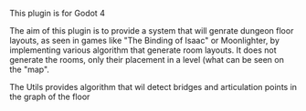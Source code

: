 This plugin is for Godot 4

The aim of this plugin is to provide a system that will genrate dungeon floor layouts, as seen in games like "The Binding of Isaac" or Moonlighter, by implementing various algorithm that generate room layouts. It does not generate the rooms, only their placement in a level (what can be seen on the "map".

The Utils provides algorithm that wil detect bridges and articulation points in the graph of the floor
